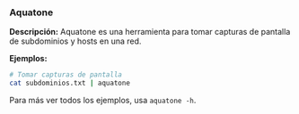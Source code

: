 ### Aquatone 
**Descripción:** Aquatone es una herramienta para tomar capturas de pantalla de subdominios y hosts en una red.

**Ejemplos:**
```bash
# Tomar capturas de pantalla
cat subdominios.txt | aquatone
```
Para más ver todos los ejemplos, usa ```aquatone -h```.
